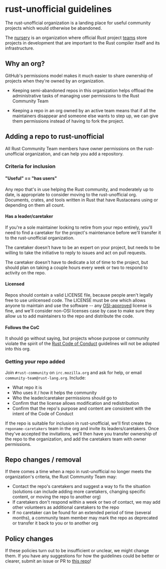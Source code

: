 # rust-unofficial guidelines

The rust-unofficial organization is a landing place for useful community
projects which would otherwise be abandoned.

The [nursery](https://github.com/rust-lang-nursery) is an organization where
official Rust project [teams](https://www.rust-lang.org/en-US/team.html) store
projects in development that are important to the Rust compiler itself and its
infrastructure.

## Why an org?

GitHub's permissions model makes it much easier to share ownership of projects
when they're owned by an organization.

* Keeping semi-abandoned repos in this organization helps offload the
  administrative tasks of managing user permissions to the Rust Community Team

* Keeping a repo in an org owned by an active team means that if all the
  maintainers disappear and someone else wants to step up, we can give them
  permissions instead of having to fork the project.

## Adding a repo to rust-unofficial

All Rust Community Team members have owner permissions on the rust-unofficial
organization, and can help you add a repository.

### Criteria for inclusion

#### "Useful" == "has users"

Any repo that's in use helping the Rust community, and moderately up to date,
is appropriate to consider moving to the rust-unofficial org. Documents,
crates, and tools written in Rust that have Rustaceans using or depending on
them all count.

#### Has a leader/caretaker

If you're a sole maintainer looking to retire from your repo entirely, you'll
need to find a caretaker for the project's maintenance before we'll transfer it
to the rust-unofficial organization.

The caretaker doesn't have to be an expert on your project, but needs to be
willing to take the initiative to reply to issues and act on pull requests.

The caretaker doesn't have to dedicate a lot of time to the project, but should
plan on taking a couple hours every week or two to respond to activity on the
repo.

#### Licensed

Repos should contain a valid LICENSE file, because people aren't legally free
to use unlicensed code. The LICENSE must be one which allows anyone to
maintain and use the software -- any
[OSI-approved](https://opensource.org/licenses) license is fine, and we'll
consider non-OSI licenses case by case to make sure they allow us to add
maintainers to the repo and distribute the code.

#### Follows the CoC

It should go without saying, but projects whose purpose or community violate
the spirit of the [Rust Code of
Conduct](https://www.rust-lang.org/en-US/conduct.html) guidelines will not be
adopted into this org.

### Getting your repo added

Join `#rust-community` on `irc.mozilla.org` and ask for help, or email
`community-team@rust-lang.org`. Include:

* What repo it is
* Who uses it / how it helps the community
* Who the leader/caretaker permissions should go to
* Confirm that the license allows modification and redistribution
* Confirm that the repo's purpose and content are consistent with the intent
  of the Code of Conduct

If the repo is suitable for inclusion in rust-unofficial, we'll first create
the `reponame-caretakers` team in the org and invite its leaders/caretakers.
Once they've accepted the invitations, we'll then have you transfer ownership
of the repo to the organization, and add the caretakers team with owner
permissions.

## Repo changes / removal

If there comes a time when a repo in rust-unofficial no longer meets the
organization's criteria, the Rust Community Team may:

* Contact the repo's caretakers and suggest a way to fix the situation
  (solutions can include adding more caretakers, changing specific content, or
  moving the repo to another org)
* If caretakers don't respond within a week or two of contact, we may add
  other volunteers as additional caretakers to the repo
* If no caretaker can be found for an extended period of time (several
  months), a community team member may mark the repo as deprecated or transfer
  it back to you or to another org

## Policy changes

If these policies turn out to be insufficient or unclear, we might change
them. If you have any suggestions for how the guidelines could be better or
clearer, submit an issue or PR to [this
repo](https://github.com/rust-unofficial/about)!
